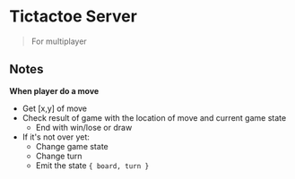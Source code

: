 # Tictactoe Server

> For multiplayer

## Notes

**When player do a move**

- Get [x,y] of move
- Check result of game with the location of move and current game state
  - End with win/lose or draw
- If it's not over yet: 
  - Change game state
  - Change turn
  - Emit the state `{ board, turn }` 

